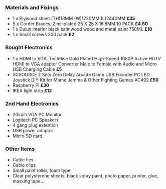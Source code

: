 <h3>Materials and Fixings</h3>
<ul>
 <li>1 x Plywood sheet (TH)18MM (W)1220MM (L)2440MM <strong>£35</strong></li>
 <li>5 x Corner Braces, Zinc-plated 25 X 25 X 16.5MM 10 PACK <strong>£4.50</strong></li>
 <li>1 x Dulux interior black satinwood wood and metal paint 750ML <strong>£18</strong></li>
 <li>1 x Small screws 200 pack <strong>£2</strong></li>
</ul>

<h3>Bought Electronics</h3>
<ul>
 <li>1 x HDMI to VGA, TechRise Gold Plated High-Speed 1080P Active HDTV HDMI to VGA adapter Converter Male to Female with Audio and Micro USB Charging Cable <strong>£5</strong></li>
<li>XCSOURCE 2 Sets Zero Delay Arcade Game USB Encoder PC LED Joystick DIY Kit for Mame Jamma & Other Fighting Games AC492 <strong>£50</strong></li>
<li>Raspberry Pi <strong>£30</strong></li>
 <li>IKEA light strip <strong>£12</strong></li>
</ul>

<h3>2nd Hand Electronics</h3>
<ul>
 <li>20inch VGA PC Monitor</li>
 <li>Logitech PC Speakers</li>
 <li>4 gang plug extention</li>
 <li>USB power adaptor</li>
 <li>Micro SD card</li>
</ul>

<h3>Other Items</h3>
<ul>
 <li>Cable ties</li>
 <li>Cable clips</li>
 <li>Small paint roller, foam type</li>
 <li>Clear polystyrene sheets, black spray paint, photo paper, printer, glue, masking tape...</li>
</ul>

